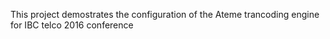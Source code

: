 This project demostrates the configuration of the Ateme trancoding engine for IBC telco 2016 conference
